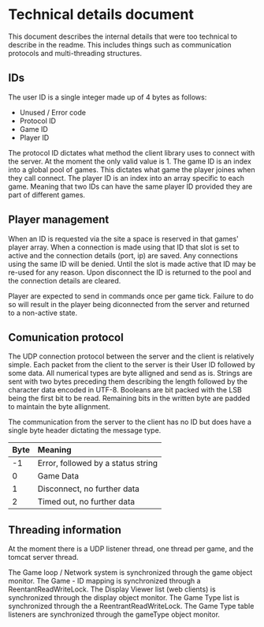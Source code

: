 # Technical details document

This document describes the internal details that were too technical to describe in the readme. This includes things such as communication protocols and multi-threading structures.

## IDs

The user ID is a single integer made up of 4 bytes as follows:
* Unused / Error code
* Protocol ID
* Game ID
* Player ID

The protocol ID dictates what method the client library uses to connect with the server. At the moment the only valid value is 1.
The game ID is an index into a global pool of games. This dictates what game the player joines when they call connect.
The player ID is an index into an array specific to each game. Meaning that two IDs can have the same player ID provided they are part of different games.

## Player management

When an ID is requested via the site a space is reserved in that games' player array. When a connection is made using that ID that slot is set to active and the connection details (port, ip) are saved. Any connections using the same ID will be denied. Until the slot is made active that ID may be re-used for any reason. Upon disconnect the ID is returned to the pool and the connection details are cleared.

Player are expected to send in commands once per game tick. Failure to do so will result in the player being diconnected from the server and returned to a non-active state.

## Comunication protocol

The UDP connection protocol between the server and the client is relatively simple. Each packet from the client to the server is their User ID followed by some data. All numerical types are byte alligned and send as is. Strings are sent with two bytes preceding them describing the length followed by the character data encoded in UTF-8. Booleans are bit packed with the LSB being the first bit to be read. Remaining bits in the written byte are padded to maintain the byte allignment.

The communication from the server to the client has no ID but does have a single byte header dictating the message type.

| Byte | Meaning                            |
|:-----|:-----------------------------------|
| -1   | Error, followed by a status string |
| 0    | Game Data                          |
| 1    | Disconnect, no further data        |
| 2    | Timed out, no further data         |

## Threading information

At the moment there is a UDP listener thread, one thread per game, and the tomcat server thread.

The Game loop / Network system is synchronized through the game object monitor.
The Game - ID mapping is synchronized through a ReentantReadWriteLock.
The Display Viewer list (web clients) is synchronized through the display object monitor.
The Game Type list is synchronized through the a ReentrantReadWriteLock.
The Game Type table listeners are synchronized through the gameType object monitor.